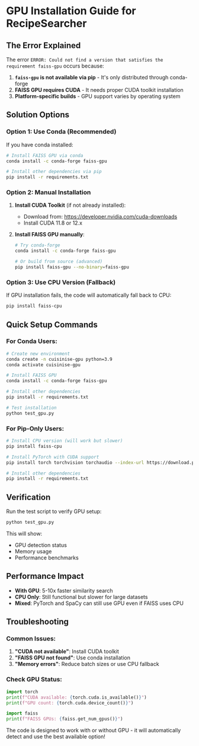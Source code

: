 # GPU Installation Guide for RecipeSearcher

## The Error Explained

The error `ERROR: Could not find a version that satisfies the requirement faiss-gpu` occurs because:

1. **`faiss-gpu` is not available via pip** - It's only distributed through conda-forge
2. **FAISS GPU requires CUDA** - It needs proper CUDA toolkit installation
3. **Platform-specific builds** - GPU support varies by operating system

## Solution Options

### Option 1: Use Conda (Recommended)

If you have conda installed:

```bash
# Install FAISS GPU via conda
conda install -c conda-forge faiss-gpu

# Install other dependencies via pip
pip install -r requirements.txt
```

### Option 2: Manual Installation

1. **Install CUDA Toolkit** (if not already installed):
   - Download from: https://developer.nvidia.com/cuda-downloads
   - Install CUDA 11.8 or 12.x

2. **Install FAISS GPU manually**:
   ```bash
   # Try conda-forge
   conda install -c conda-forge faiss-gpu
   
   # Or build from source (advanced)
   pip install faiss-gpu --no-binary=faiss-gpu
   ```

### Option 3: Use CPU Version (Fallback)

If GPU installation fails, the code will automatically fall back to CPU:

```bash
pip install faiss-cpu
```

## Quick Setup Commands

### For Conda Users:
```bash
# Create new environment
conda create -n cuisinise-gpu python=3.9
conda activate cuisinise-gpu

# Install FAISS GPU
conda install -c conda-forge faiss-gpu

# Install other dependencies
pip install -r requirements.txt

# Test installation
python test_gpu.py
```

### For Pip-Only Users:
```bash
# Install CPU version (will work but slower)
pip install faiss-cpu

# Install PyTorch with CUDA support
pip install torch torchvision torchaudio --index-url https://download.pytorch.org/whl/cu118

# Install other dependencies
pip install -r requirements.txt
```

## Verification

Run the test script to verify GPU setup:

```bash
python test_gpu.py
```

This will show:
- GPU detection status
- Memory usage
- Performance benchmarks

## Performance Impact

- **With GPU**: 5-10x faster similarity search
- **CPU Only**: Still functional but slower for large datasets
- **Mixed**: PyTorch and SpaCy can still use GPU even if FAISS uses CPU

## Troubleshooting

### Common Issues:

1. **"CUDA not available"**: Install CUDA toolkit
2. **"FAISS GPU not found"**: Use conda installation
3. **"Memory errors"**: Reduce batch sizes or use CPU fallback

### Check GPU Status:
```python
import torch
print(f"CUDA available: {torch.cuda.is_available()}")
print(f"GPU count: {torch.cuda.device_count()}")

import faiss
print(f"FAISS GPUs: {faiss.get_num_gpus()}")
```

The code is designed to work with or without GPU - it will automatically detect and use the best available option!




